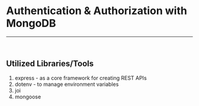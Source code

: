 # Authentication & Authorization with MongoDB

---

<br />

## Utilized Libraries/Tools

1. express - as a core framework for creating REST APIs
2. dotenv - to manage environment variables
3. joi
4. mongoose
